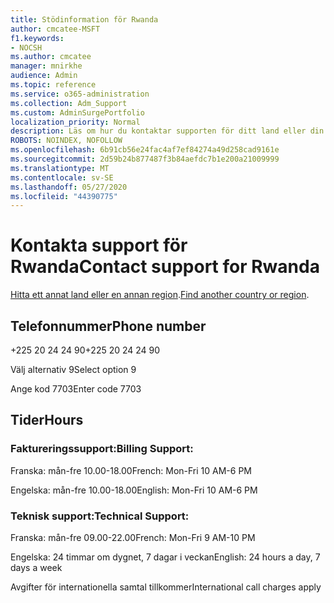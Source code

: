 ```yaml
---
title: Stödinformation för Rwanda
author: cmcatee-MSFT
f1.keywords:
- NOCSH
ms.author: cmcatee
manager: mnirkhe
audience: Admin
ms.topic: reference
ms.service: o365-administration
ms.collection: Adm_Support
ms.custom: AdminSurgePortfolio
localization_priority: Normal
description: Läs om hur du kontaktar supporten för ditt land eller din region.
ROBOTS: NOINDEX, NOFOLLOW
ms.openlocfilehash: 6b91cb56e24fac4af7ef84274a49d258cad9161e
ms.sourcegitcommit: 2d59b24b877487f3b84aefdc7b1e200a21009999
ms.translationtype: MT
ms.contentlocale: sv-SE
ms.lasthandoff: 05/27/2020
ms.locfileid: "44390775"
---
```

# <a name="contact-support-for-rwanda"></a><span data-ttu-id="09a34-103">Kontakta support för Rwanda</span><span class="sxs-lookup"><span data-stu-id="09a34-103">Contact support for Rwanda</span></span>

<span data-ttu-id="09a34-104">[Hitta ett annat land eller en annan region](../contact-support-for-business-products.md).</span><span class="sxs-lookup"><span data-stu-id="09a34-104">[Find another country or region](../contact-support-for-business-products.md).</span></span>

## <a name="phone-number"></a><span data-ttu-id="09a34-105">Telefonnummer</span><span class="sxs-lookup"><span data-stu-id="09a34-105">Phone number</span></span>
<span data-ttu-id="09a34-106">+225 20 24 24 90</span><span class="sxs-lookup"><span data-stu-id="09a34-106">+225 20 24 24 90</span></span>

<span data-ttu-id="09a34-107">Välj alternativ 9</span><span class="sxs-lookup"><span data-stu-id="09a34-107">Select option 9</span></span>

<span data-ttu-id="09a34-108">Ange kod 7703</span><span class="sxs-lookup"><span data-stu-id="09a34-108">Enter code 7703</span></span>

## <a name="hours"></a><span data-ttu-id="09a34-109">Tider</span><span class="sxs-lookup"><span data-stu-id="09a34-109">Hours</span></span>
### <a name="billing-support"></a><span data-ttu-id="09a34-110">Faktureringssupport:</span><span class="sxs-lookup"><span data-stu-id="09a34-110">Billing Support:</span></span>

<span data-ttu-id="09a34-111">Franska: mån-fre 10.00-18.00</span><span class="sxs-lookup"><span data-stu-id="09a34-111">French: Mon-Fri 10 AM-6 PM</span></span>

<span data-ttu-id="09a34-112">Engelska: mån-fre 10.00-18.00</span><span class="sxs-lookup"><span data-stu-id="09a34-112">English: Mon-Fri 10 AM-6 PM</span></span>

### <a name="technical-support"></a><span data-ttu-id="09a34-113">Teknisk support:</span><span class="sxs-lookup"><span data-stu-id="09a34-113">Technical Support:</span></span>

<span data-ttu-id="09a34-114">Franska: mån-fre 09.00-22.00</span><span class="sxs-lookup"><span data-stu-id="09a34-114">French: Mon-Fri 9 AM-10 PM</span></span>

<span data-ttu-id="09a34-115">Engelska: 24 timmar om dygnet, 7 dagar i veckan</span><span class="sxs-lookup"><span data-stu-id="09a34-115">English: 24 hours a day, 7 days a week</span></span>

<span data-ttu-id="09a34-116">Avgifter för internationella samtal tillkommer</span><span class="sxs-lookup"><span data-stu-id="09a34-116">International call charges apply</span></span>
